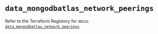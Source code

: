 # `data_mongodbatlas_network_peerings`

Refer to the Terraform Registory for docs: [`data_mongodbatlas_network_peerings`](https://www.terraform.io/docs/providers/mongodbatlas/d/network_peerings).
